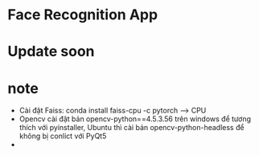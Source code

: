 # **Face Recognition App**
# Update soon

# note
- Cài đặt Faiss: conda install faiss-cpu -c pytorch --> CPU
- Opencv cài đặt bản opencv-python==4.5.3.56 trên windows để tương thích với pyinstaller, Ubuntu thì cài bản opencv-python-headless để
không bị conlict với PyQt5
- 